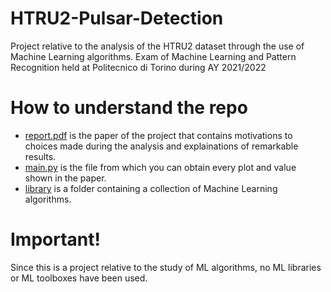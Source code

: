 # HTRU2-Pulsar-Detection
Project relative to the analysis of the HTRU2 dataset through the use of Machine Learning algorithms. Exam of Machine Learning and Pattern Recognition held at Politecnico di Torino during AY 2021/2022

# How to understand the repo
* [report.pdf](report.pdf) is the paper of the project that contains motivations to choices made during the analysis and explainations of remarkable results.
* [main.py](main.py) is the file from which you can obtain every plot and value shown in the paper.
* [library](library) is a folder containing a collection of Machine Learning algorithms.

# Important!
Since this is a project relative to the study of ML algorithms, no ML libraries or ML toolboxes have been used.
